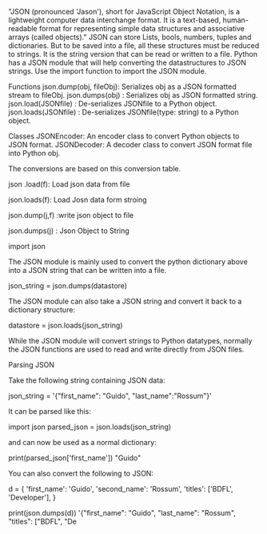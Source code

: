 "JSON (pronounced 'Jason'), short for JavaScript Object Notation, is a lightweight computer data interchange format. It is a text-based, human-readable format for representing simple data structures and associative arrays (called objects)."
JSON can store Lists, bools, numbers, tuples and dictionaries. But to be saved into a file, all these structures must be reduced to strings. It is the string version that can be read or written to a file. Python has a JSON module that will help converting the datastructures to JSON strings. Use the import function to import the JSON module.


Functions
json.dump(obj, fileObj): Serializes obj as a JSON formatted stream to fileObj.
json.dumps(obj) : Serializes obj as JSON formatted string.
json.load(JSONfile) : De-serializes JSONfile to a Python object.
json.loads(JSONfile) : De-serializes JSONfile(type: string) to a Python object.

Classes
JSONEncoder: An encoder class to convert Python objects to JSON format.
JSONDecoder: A decoder class to convert JSON format file into Python obj.

The conversions are based on this conversion table.


json .load(f): Load json data from file 

json.loads(f): Load Josn data form stroing

json.dump(j,f) :write json object to file

json.dumps(j) : Json Object to String


import json

The JSON module is mainly used to convert the python dictionary above into a JSON string that can be written into a file.

json_string = json.dumps(datastore)

The JSON module can also take a JSON string and convert it back to a dictionary structure:

datastore = json.loads(json_string)

While the JSON module will convert strings to Python datatypes, normally the JSON functions are used to read and write directly from JSON files.


Parsing JSON

Take the following string containing JSON data:

json_string = '{"first_name": "Guido", "last_name":"Rossum"}'

It can be parsed like this:

import json
parsed_json = json.loads(json_string)

and can now be used as a normal dictionary:

print(parsed_json['first_name'])
"Guido"

You can also convert the following to JSON:

d = {
    'first_name': 'Guido',
    'second_name': 'Rossum',
    'titles': ['BDFL', 'Developer'],
}

print(json.dumps(d))
'{"first_name": "Guido", "last_name": "Rossum", "titles": ["BDFL", "De
